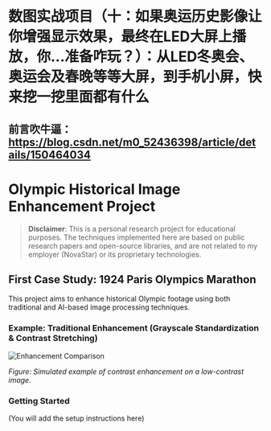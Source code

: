 # 数图实战项目（十：如果奥运历史影像让你增强显示效果，最终在LED大屏上播放，你...准备咋玩？）：从LED冬奥会、奥运会及春晚等等大屏，到手机小屏，快来挖一挖里面都有什么 

## 前言吹牛逼：https://blog.csdn.net/m0_52436398/article/details/150464034

## 

# Olympic Historical Image Enhancement Project

> **Disclaimer**: This is a personal research project for educational purposes. The techniques implemented here are based on public research papers and open-source libraries, and are not related to my employer (NovaStar) or its proprietary technologies.

## First Case Study: 1924 Paris Olympics Marathon

This project aims to enhance historical Olympic footage using both traditional and AI-based image processing techniques.

### Example: Traditional Enhancement (Grayscale Standardization & Contrast Stretching)

![Enhancement Comparison](enhancement_comparison.png)

*Figure: Simulated example of contrast enhancement on a low-contrast image.*

### Getting Started
(You will add the setup instructions here)

